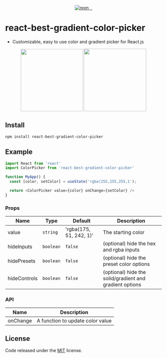 <div align="center">
  <a href="https://www.npmjs.com/package/react-best-gradient-color-picker">
    <img alt="npm" src="https://badgen.net/npm/v/react-best-gradient-color-picker?color=2c139f" />
  </a>
  <a href="https://www.npmjs.com/package/react-best-gradient-color-picker">
    <img alt="" src="https://badgen.net/npm/dt/react-best-gradient-color-picker?color=2c139f" />
  </a>
  <a href="https://bundlephobia.com/result?p=react-best-gradient-color-picker">
    <img alt="" src="https://badgen.net/bundlephobia/min/react-best-gradient-color-picker?color=2c139f" />
  </a>
   <a href="https://github.com/hxf31891/react-best-gradient-color-picker/blob/main/LICENSE">
    <img alt="" src="https://badgen.net/github/license/react-best-gradient-color-picker/react-best-gradient-color-picker?color=2c139f" />
  </a>
</div>

# react-best-gradient-color-picker
- Customizable, easy to use color and gradient picker for React.js

<div align="center">
  <img alt="" src="https://github.com/hxf31891/react-gradient-color-picker/blob/main/demo/demo.png" width="200px"/>
  <img alt="" src="https://github.com/hxf31891/react-gradient-color-picker/blob/main/demo/demo2.png" width="201px"/>
</div>

## Install
`npm install react-best-gradient-color-picker`

## Example 
```js
import React from 'react'
import ColorPicker from 'react-best-gradient-color-picker'

function MyApp() {
  const [color, setColor] = useState('rgba(255,255,255,1');

  return <ColorPicker value={color} onChange={setColor} />
}
```

### Props

| Name             | Type         | Default                 | Description                                                      |
| ---------------- | ------------ | ----------------------- | ---------------------------------------------------------------- |
| value            | `string`     | 'rgba(175, 51, 242, 1)' | The starting color                                               |
| hideInputs       | `boolean`    | `false`                 | (optional) hide the hex and rgba inputs                          |
| hidePresets      | `boolean`    | `false`                 | (optional) hide the preset color options                         |
| hideControls     | `boolean`    | `false`                 | (optional) hide the solid/gradient and gradient options          |

### API

| Name             | Description                                                      |
| ---------------- | ---------------------------------------------------------------- |
| onChange         | A function to update color value                                 |

## License

Code released under the [MIT](https://github.com/hxf31891/react-best-gradient-color-picker/blob/main/LICENSE) license.

